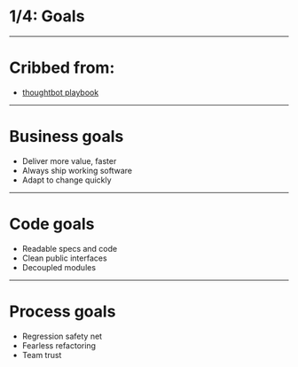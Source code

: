 # 1/4: Goals

---

# Cribbed from:

* [thoughtbot playbook](http://playbook.thoughtbot.com/finding-a-rhythm/test-driven-development/) 

---

# Business goals

* Deliver more value, faster
* Always ship working software
* Adapt to change quickly

---

# Code goals

* Readable specs and code
* Clean public interfaces
* Decoupled modules

---

# Process goals

* Regression safety net
* Fearless refactoring
* Team trust
